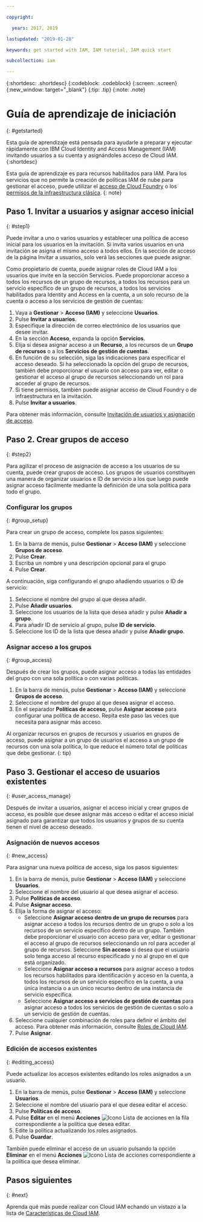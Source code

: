 ```yaml
---

copyright:

  years: 2017, 2019

lastupdated: "2019-01-28"

keywords: get started with IAM, IAM tutorial, IAM quick start

subcollection: iam

---
```


{:shortdesc: .shortdesc}
{:codeblock: .codeblock}
{:screen: .screen}
{:new_window: target="_blank"}
{:tip: .tip}
{:note: .note}

# Guía de aprendizaje de iniciación
{: #getstarted}

Esta guía de aprendizaje está pensada para ayudarle a preparar y ejecutar rápidamente con IBM Cloud Identity and Access Management (IAM) invitando usuarios a su cuenta y asignándoles acceso de Cloud IAM.
{:shortdesc}

Esta guía de aprendizaje es para recursos habilitados para IAM. Para los servicios que no permite la creación de políticas IAM de nube para gestionar el acceso, puede utilizar el [acceso de Cloud Foundry](/docs/iam?topic=iam-cfaccess#cfaccess) o los [permisos de la infraestructura clásica](/docs/iam?topic=iam-infrapermission#infrapermission).
{: note}


## Paso 1. Invitar a usuarios y asignar acceso inicial
{: #step1}

Puede invitar a uno o varios usuarios y establecer una política de acceso inicial para los usuarios en la invitación. Si invita varios usuarios en una invitación se asigna el mismo acceso a todos ellos. En la sección de acceso de la página Invitar a usuarios, solo verá las secciones que puede asignar.

Como propietario de cuenta, puede asignar roles de Cloud IAM a los usuarios que invite en la sección Servicios. Puede proporcionar acceso a todos los recursos de un grupo de recursos, a todos los recursos para un servicio específico de un grupo de recursos, a todos los servicios habilitados para Identity and Access en la cuenta, a un solo recurso de la cuenta o acceso a los servicios de gestión de cuentas:

1. Vaya a **Gestionar** &gt; **Acceso (IAM)** y seleccione **Usuarios**.
2. Pulse **Invitar a usuarios**.
3. Especifique la dirección de correo electrónico de los usuarios que desee invitar.
4. En la sección **Acceso**, expanda la opción **Servicios**.
5. Elija si desea asignar acceso a un **Recurso**, a los recursos de un **Grupo de recursos** o a los **Servicios de gestión de cuentas**.
6. En función de su selección, siga las indicaciones para especificar el acceso deseado. Si ha seleccionado la opción del grupo de recursos, también debe proporcionar el usuario con acceso para ver, editar o gestionar el acceso al grupo de recursos seleccionando un rol para acceder al grupo de recursos.
7. Si tiene permisos, también puede asignar acceso de Cloud Foundry o de infraestructura en la invitación.
8. Pulse **Invitar a usuarios**.

Para obtener más información, consulte [Invitación de usuarios y asignación de acceso](/docs/iam?topic=iam-iamuserinv#iamuserinv).

## Paso 2. Crear grupos de acceso
{: #step2}

Para agilizar el proceso de asignación de acceso a los usuarios de su cuenta, puede crear grupos de acceso. Los grupos de usuarios constituyen una manera de organizar usuarios e ID de servicio a los que luego puede asignar acceso fácilmente mediante la definición de una sola política para todo el grupo.

### Configurar los grupos
{: #group_setup}

Para crear un grupo de acceso, complete los pasos siguientes:

1. En la barra de menús, pulse **Gestionar** &gt; **Acceso (IAM)** y seleccione **Grupos de acceso**.
2. Pulse **Crear**.
3. Escriba un nombre y una descripción opcional para el grupo
4. Pulse **Crear**.

A continuación, siga configurando el grupo añadiendo usuarios o ID de servicio:

1. Seleccione el nombre del grupo al que desea añadir.
2. Pulse **Añadir usuarios**.
3. Seleccione los usuarios de la lista que desea añadir y pulse **Añadir a grupo**.
4. Para añadir ID de servicio al grupo, pulse **ID de servicio**.
5. Seleccione los ID de la lista que desea añadir y pulse **Añadir grupo**.

### Asignar acceso a los grupos
{: #group_access}

Después de crear los grupos, puede asignar acceso a todas las entidades del grupo con una sola política o con varias políticas.

1. En la barra de menús, pulse **Gestionar** &gt; **Acceso (IAM)** y seleccione **Grupos de acceso**.
2. Seleccione el nombre del grupo al que desea asignar el acceso.
3. En el separador **Políticas de acceso**, pulse **Asignar acceso** para configurar una política de acceso. Repita este paso las veces que necesita para asignar más acceso.

Al organizar recursos en grupos de recursos y usuarios en grupos de acceso, puede asignar a un grupo de usuarios el acceso a un grupo de recursos con una sola política, lo que reduce el número total de políticas que debe gestionar.
{: tip}


## Paso 3. Gestionar el acceso de usuarios existentes
{: #user_access_manage}

Después de invitar a usuarios, asignar el acceso inicial y crear grupos de acceso, es posible que desee asignar más acceso o editar el acceso inicial asignado para garantizar que todos los usuarios y grupos de su cuenta tienen el nivel de acceso deseado.

### Asignación de nuevos accesos
{: #new_access}

Para asignar una nueva política de acceso, siga los pasos siguientes:

1. En la barra de menús, pulse **Gestionar** &gt; **Acceso (IAM)** y seleccione **Usuarios**.
2. Seleccione el nombre del usuario al que desea asignar el acceso.
3. Pulse **Políticas de acceso**.
4. Pulse **Asignar acceso**.
5. Elija la forma de asignar el acceso:
    * Seleccione **Asignar acceso dentro de un grupo de recursos** para asignar acceso a todos los recursos dentro de un grupo o solo a los recursos de un servicio específico dentro de un grupo. También debe proporcionar el usuario con acceso para ver, editar o gestionar el acceso al grupo de recursos seleccionando un rol para acceder al grupo de recursos. Seleccione **Sin acceso** si desea que el usuario solo tenga acceso al recurso especificado y no al grupo en el que está organizado.
    * Seleccione **Asignar acceso a recursos** para asignar acceso a todos los recursos habilitados para identificación y acceso en la cuenta, a todos los recursos de un servicio específico en la cuenta, a una única instancia o a un único recurso dentro de una instancia de servicio específica.
    * Seleccione **Asignar acceso a servicios de gestión de cuentas** para asignar acceso a todos los servicios de gestión de cuentas o solo a un servicio de gestión de cuentas.
5. Seleccione cualquier combinación de roles para definir el ámbito del acceso. Para obtener más información, consulte [Roles de Cloud IAM](/docs/iam?topic=iam-iamusermanrol#iamusermanrol).
6. Pulse **Asignar**.


### Edición de accesos existentes
{: #editing_access}

Puede actualizar los accesos existentes editando los roles asignados a un usuario.

1. En la barra de menús, pulse **Gestionar** &gt; **Acceso (IAM)** y seleccione **Usuarios**.
2. Seleccione el nombre del usuario para el que desea editar el acceso.
3. Pulse **Políticas de acceso**.
4. Pulse **Editar** en el menú **Acciones** ![Icono Lista de acciones](../icons/action-menu-icon.svg) en la fila correspondiente a la política que desea editar.
4. Edite la política actualizando los roles asignados.
5. Pulse **Guardar**.

También puede eliminar el acceso de un usuario pulsando la opción **Eliminar** en el menú **Acciones** ![Icono Lista de acciones](../icons/action-menu-icon.svg) correspondiente a la política que desea eliminar.

## Pasos siguientes
{: #next}

Aprenda qué más puede realizar con Cloud IAM echando un vistazo a la lista de [Características de Cloud IAM](/docs/iam?topic=iam-features#features).
